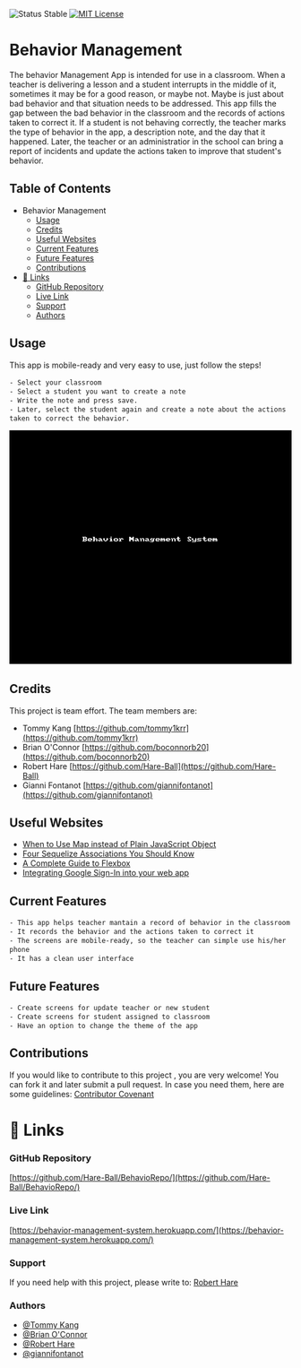 
![Status Stable](https://img.shields.io/badge/Status-Stable-blue)
[![MIT License](https://img.shields.io/badge/License-MIT%20License-brightgreen)](https://github.com/tterb/atomic-design-ui/blob/master/LICENSEs)
# Behavior Management
The behavior Management App is intended for use in a classroom. When a teacher is delivering a lesson and a student interrupts in the middle of it, sometimes it may be for a good reason, or maybe not. Maybe is just about bad behavior and that situation needs to be addressed. This app fills the gap between the bad behavior in the classroom and the records of actions taken to correct it. If a student is not behaving correctly, the teacher marks the type of behavior in the app, a description note, and the day that it happened. Later, the teacher or an administratior in the school can bring a report of incidents and update the actions taken to improve that student's behavior.  

## Table of Contents
- Behavior Management
  * [Usage](#usage)
  * [Credits](#credits)
  * [Useful Websites](#useful-websites)
  * [Current Features](#current-features)
  * [Future Features](#future-features)
  * [Contributions](#contributions)
- [🔗 Links](#---links)
    + [GitHub Repository](#github-repository)
    + [Live Link](#live-link)
    + [Support](#support)
    + [Authors](#authors)

## Usage
This app is mobile-ready and very easy to use, just follow the steps!
``````- Login using your credentials
- Select your classroom
- Select a student you want to create a note
- Write the note and press save.
- Later, select the student again and create a note about the actions taken to correct the behavior.
``````
![behavior-management.gif](behavior-management.gif)

## Credits
This project is team effort. The team members are:
- Tommy Kang [https://github.com/tommy1krr](https://github.com/tommy1krr) 
- Brian O'Connor [https://github.com/boconnorb20](https://github.com/boconnorb20) 
- Robert Hare [https://github.com/Hare-Ball](https://github.com/Hare-Ball) 
- Gianni Fontanot [https://github.com/giannifontanot](https://github.com/giannifontanot) 


## Useful Websites
 - [When to Use Map instead of Plain JavaScript Object](https://dmitripavlutin.com/maps-vs-plain-objects-javascript/) 
 - [Four Sequelize Associations You Should Know](https://javascript.plainenglish.io/four-sequelize-associations-you-should-know-415d8d413e1e) 
 - [A Complete Guide to Flexbox](https://css-tricks.com/snippets/css/a-guide-to-flexbox/) 
 - [Integrating Google Sign-In into your web app](https://developers.google.com/identity/sign-in/web/sign-in)
 
## Current Features
````````````````````````
- This app helps teacher mantain a record of behavior in the classroom
- It records the behavior and the actions taken to correct it
- The screens are mobile-ready, so the teacher can simple use his/her phone
- It has a clean user interface
````````````````````````
## Future Features
````````````````````````
- Create screens for update teacher or new student
- Create screens for student assigned to classroom
- Have an option to change the theme of the app
````````````````````````
## Contributions
If you would like to contribute to this project , you are very welcome! You can fork it and later submit a pull request. 
In case you need them, here are some guidelines: [Contributor Covenant](https://www.contributor-covenant.org/)
# 🔗 Links
### GitHub Repository
[https://github.com/Hare-Ball/BehavioRepo/](https://github.com/Hare-Ball/BehavioRepo/)
### Live Link
[https://behavior-management-system.herokuapp.com/](https://behavior-management-system.herokuapp.com/)
### Support
If you need help with this project, please write to: [Robert Hare](https://www.linkedin.com/in/robert-hare-b2b87441/)
### Authors
 - [@Tommy Kang](https://github.com/tommy1krr) 
 - [@Brian O'Connor](https://github.com/boconnorb20) 
 - [@Robert Hare](https://github.com/Hare-Ball) 
 - [@giannifontanot](https://www.github.com/giannifontanot)
